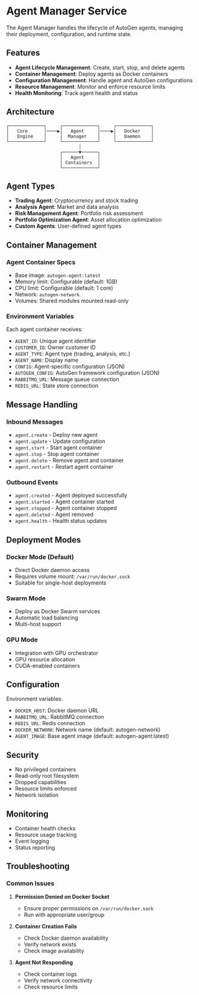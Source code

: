 # Agent Manager Service

The Agent Manager handles the lifecycle of AutoGen agents, managing their deployment, configuration, and runtime state.

## Features

- **Agent Lifecycle Management**: Create, start, stop, and delete agents
- **Container Management**: Deploy agents as Docker containers
- **Configuration Management**: Handle agent and AutoGen configurations
- **Resource Management**: Monitor and enforce resource limits
- **Health Monitoring**: Track agent health and status

## Architecture

```
┌─────────────┐     ┌─────────────┐     ┌─────────────┐
│   Core      │────▶│   Agent     │────▶│   Docker    │
│   Engine    │     │  Manager    │     │   Daemon    │
└─────────────┘     └─────────────┘     └─────────────┘
                           │
                    ┌──────▼──────┐
                    │   Agent     │
                    │ Containers  │
                    └─────────────┘
```

## Agent Types

- **Trading Agent**: Cryptocurrency and stock trading
- **Analysis Agent**: Market and data analysis
- **Risk Management Agent**: Portfolio risk assessment
- **Portfolio Optimization Agent**: Asset allocation optimization
- **Custom Agents**: User-defined agent types

## Container Management

### Agent Container Specs
- Base image: `autogen-agent:latest`
- Memory limit: Configurable (default: 1GB)
- CPU limit: Configurable (default: 1 core)
- Network: `autogen-network`
- Volumes: Shared modules mounted read-only

### Environment Variables
Each agent container receives:
- `AGENT_ID`: Unique agent identifier
- `CUSTOMER_ID`: Owner customer ID
- `AGENT_TYPE`: Agent type (trading, analysis, etc.)
- `AGENT_NAME`: Display name
- `CONFIG`: Agent-specific configuration (JSON)
- `AUTOGEN_CONFIG`: AutoGen framework configuration (JSON)
- `RABBITMQ_URL`: Message queue connection
- `REDIS_URL`: State store connection

## Message Handling

### Inbound Messages
- `agent.create` - Deploy new agent
- `agent.update` - Update configuration
- `agent.start` - Start agent container
- `agent.stop` - Stop agent container
- `agent.delete` - Remove agent and container
- `agent.restart` - Restart agent container

### Outbound Events
- `agent.created` - Agent deployed successfully
- `agent.started` - Agent container started
- `agent.stopped` - Agent container stopped
- `agent.deleted` - Agent removed
- `agent.health` - Health status updates

## Deployment Modes

### Docker Mode (Default)
- Direct Docker daemon access
- Requires volume mount: `/var/run/docker.sock`
- Suitable for single-host deployments

### Swarm Mode
- Deploy as Docker Swarm services
- Automatic load balancing
- Multi-host support

### GPU Mode
- Integration with GPU orchestrator
- GPU resource allocation
- CUDA-enabled containers

## Configuration

Environment variables:
- `DOCKER_HOST`: Docker daemon URL
- `RABBITMQ_URL`: RabbitMQ connection
- `REDIS_URL`: Redis connection
- `DOCKER_NETWORK`: Network name (default: autogen-network)
- `AGENT_IMAGE`: Base agent image (default: autogen-agent:latest)

## Security

- No privileged containers
- Read-only root filesystem
- Dropped capabilities
- Resource limits enforced
- Network isolation

## Monitoring

- Container health checks
- Resource usage tracking
- Event logging
- Status reporting

## Troubleshooting

### Common Issues

1. **Permission Denied on Docker Socket**
   - Ensure proper permissions on `/var/run/docker.sock`
   - Run with appropriate user/group

2. **Container Creation Fails**
   - Check Docker daemon availability
   - Verify network exists
   - Check image availability

3. **Agent Not Responding**
   - Check container logs
   - Verify network connectivity
   - Check resource limits